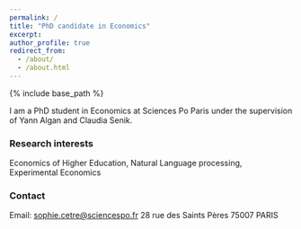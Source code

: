 ```yaml
---
permalink: /
title: "PhD candidate in Economics" 
excerpt: 
author_profile: true
redirect_from: 
  - /about/
  - /about.html
---
```


{% include base_path %}

I am a PhD student in Economics at Sciences Po Paris under the supervision of Yann Algan and Claudia Senik. 

### Research interests
Economics of Higher Education, Natural Language processing, Experimental Economics

### Contact
Email: sophie.cetre@sciencespo.fr
28 rue des Saints Pères
75007 PARIS

